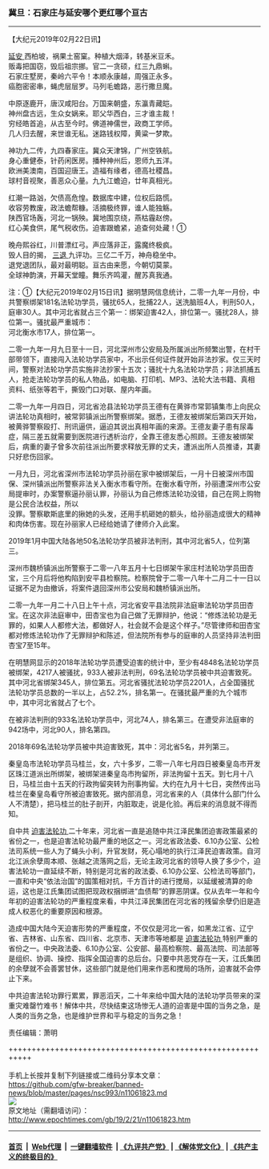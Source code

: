 ### 冀旦：石家庄与延安哪个更红哪个亘古
------------------------

<p>
 【大纪元2019年02月22日讯】
</p>
<p>
 <a href="http://www.epochtimes.com/gb/tag/%E5%BB%B6%E5%AE%89.html">
  延安
 </a>
 西柏坡，祸果土窑窠。种植大烟泽，转基米豆禾。
 <br/>
 贩毒把国窃，毁后祖宗挪。官二一贪硕，红三九鼎蝌。
 <br/>
 石家庄墅房，秦岭六平令！本顺永康越，周强正永多。
 <br/>
 癌胞密密串，蝇虎层层罗。马列毛蟾路，恶行撒旦魔。
</p>
<p>
 中原逐鹿开，唐汉咸阳台。万国来朝盛，东瀛青藏皑。
 <br/>
 神州盘古远，生众女娲来。耶父华西白，三才谁主裁！
 <br/>
 穷经皓首追，从古至今时。佛道神儒世，政商工学师。
 <br/>
 几人归去醒，来世谁无私。迷路钱权障，黄粱一梦欺。
</p>
<p>
 神功九二传，九四春家庄。冀众天津锦，广州空铁航。
 <br/>
 身心重健泰，针药闲医房。播种神州后，恩师九五洋。
 <br/>
 欧洲美澳南，百国迎唐王。造福有缘者，德高社稷昌。
 <br/>
 球村音视聚，善恶众心量。九九江蟾迫，廿年真相光。
</p>
<p>
 红潮一路汹，欠债高危惶。数据库中建，位权后路慌。
 <br/>
 收容劳教废，政法蟾帮糠。活摘极终罪，谁人能独觞。
 <br/>
 陕西官场轰，河北一锅殃。冀地围京绕，燕枯霾赵傍。
 <br/>
 红心美食供，尾气税收伤。迫害跟蟾紧，追查何处藏！①
</p>
<p>
 晚舟熙谷红，川普漂红弓。声应落非正，露魔终极疯。
 <br/>
 毁人目的揭，
 <a href="http://www.epochtimes.com/gb/tag/%E4%B8%89%E9%80%80.html">
  三退
 </a>
 九评功。三亿二千万，神舟稳坐中。
 <br/>
 退党退团队，最对最明聪。亘古由来愿，今朝切莫蒙。
 <br/>
 全球神韵演，开幕天堂瞳。舞乐齐鸣灌，醒苏真我通。
</p>
<p>
 注：①【大纪元2019年02月15日讯】据明慧网信息统计，二零一九年一月份，中共警察绑架181名法轮功学员，骚扰65人，批捕22人，送洗脑班4人，判刑50人，庭审30人。其中河北省就占三个第一：绑架迫害42人，排位第一。骚扰28人，排位第一。骚扰最严重城市：
 <br/>
 河北衡水市17人，排位第一。
</p>
<p>
 二零一九年一月九日至十一日，河北深州市公安局及所属派出所频繁出警，在村干部带领下，直接闯入法轮功学员家中，不出示任何证件就开始非法抄家。仅三天时间，警察对法轮功学员实施非法抄家十五次；骚扰十九名法轮功学员；非法抓捕五人，抢走法轮功学员的私人物品，如电脑、打印机、MP3、法轮大法书籍、真相资料、纸张等若干，撕毁门口对联、屋内年画。
</p>
<p>
 二零一九年一月四日，河北省沧县法轮功学员王德有在黄骅市常郭镇集市上向民众讲法轮功真相时，被常郭镇派出所警察绑架。据悉，王德友被绑架后第四天开始，被黄骅警察殴打、刑讯逼供，逼迫其说出真相年画的来源。王德友妻子患有尿毒症，隔三差五就需要到医院进行透析治疗，全靠王德友悉心照顾。王德友被绑架后，病重的妻子曾多次前往派出所要求释放无罪的丈夫，遭派出所人员推诿，其妻只好悲伤回家。
</p>
<p>
 一月九日，河北省深州市法轮功学员孙丽在家中被绑架后，一月十日被深州市国保、深州镇派出所警察非法关入衡水市看守所。在衡水看守所，孙丽遭深州市公安局提审时，办案警察逼孙丽认罪，孙丽认为自己修炼法轮功没错，自己在网上购物是公民合法权益，所以
 <br/>
 没罪。警察歇斯底里的揪她的头发，还用手机砸她的额头，给孙丽造成很大的精神和肉体伤害。现在孙丽家人已经给她请了律师介入此案。
</p>
<p>
 2019年1月中国大陆各地50名法轮功学员被非法判刑，其中河北省5人，位列第三。
</p>
<p>
 深州市魏桥镇派出所警察于二零一八年五月十七日绑架牛家庄村法轮功学员田杏宝，三个月后将他构陷到安平县检察院。检察院曾于二零一八年十二月二十一日以证据不足为由撤诉，将案件退回深州市公安局和魏桥镇派出所。
</p>
<p>
 二零一九年一月二十八日上午十点，河北省安平县法院非法庭审法轮功学员田杏宝。在这次非法庭审中，田杏宝也为自己做了无罪辩护，他说：“修炼法轮功是无罪的，如果人人都修大法，都做好人，社会就不会是这个样子。”尽管律师和田杏宝都对修炼法轮功作了无罪辩护和陈述，但法院所有参与的庭审的人员坚持非法判田杏宝7至15年。
</p>
<p>
 在明慧网显示的2018年法轮功学员遭受迫害的统计中，至少有4848名法轮功学员被绑架，4217人被骚扰，933人被非法判刑，69名法轮功学员被中共迫害致死。其中河北省绑架345人，排位第五。河北省骚扰法轮功学员2201人，占全国骚扰法轮功学员总数的一半以上，占52.2%，排名第一。在骚扰最严重的九个城市中，其中河北省就占了七个。
</p>
<p>
 在被非法判刑的933名法轮功学员中，河北74人，排名第三。在遭受非法庭审的942场中，河北90人，排名第四。
</p>
<p>
 2018年69名法轮功学员被中共迫害致死，其中：河北省5名，并列第三。
</p>
<p>
 秦皇岛市法轮功学员马桂兰，女，六十多岁，二零一八年七月四日被秦皇岛市开发区珠江道派出所绑架，被绑架进秦皇岛市拘留所，非法拘留十五天。到七月十八日，马桂兰由十五天的行政拘留突转为刑事拘留。大约在九月十七日，突然传出马桂兰在秦皇岛看守所被迫害致死。据内部消息，河北省来的人（具体什么部门什么人不清楚），把马桂兰的肚子剖开，内脏取走，说是化验。再后来的消息就不得而知。
</p>
<p>
 自中共
 <a href="http://www.epochtimes.com/gb/tag/%E8%BF%AB%E5%AE%B3%E6%B3%95%E8%BD%AE%E5%8A%9F.html">
  迫害法轮功
 </a>
 二十年来，河北省一直是追随中共江泽民集团迫害政策最紧的省份之一，也是迫害法轮功最严重的地区之一。河北省政法委、6.10办公室、公检法司系统一些人为了蝇头小利，升官发财，死心塌地的执行江泽民迫害政策。自河北江派余孽周本顺、张越之流落网之后，无论主政河北省的领导人换了多少个，迫害法轮功一直延续不断，特别是河北省的政法委、6.10办公室、公检法司等部门，一直和中央“依法治国”的国策相对抗，千方百计的进行搅局，以延缓被清算的命运，这也是江氏集团试图把现政权捆绑进“血债帮”的罪恶阴谋。仅从去年一年和今年初的迫害法轮功的严重程度来看，中共江泽民集团在河北省的残留余孽仍旧是造成人权恶化的重要原因和根源。
</p>
<p>
 造成中国大陆今天迫害形势的严重程度，不仅仅是河北一省，如黑龙江省、辽宁省、吉林省、山东省、四川省、北京市、天津市等地都是
 <a href="http://www.epochtimes.com/gb/tag/%E8%BF%AB%E5%AE%B3%E6%B3%95%E8%BD%AE%E5%8A%9F.html">
  迫害法轮功
 </a>
 特别严重的省份之一。中央政法委、6.10办公室、公安部、最高检察院、最高法院、司法部等是组织、协调、操控、指挥全国迫害的总后台。只要中共恶党存在一天，江氏集团的余孽就不会善罢甘休，这些部门就是他们用来作恶和搅局的场所，迫害就不会停止下来。
</p>
<p>
 中共迫害法轮功罪行累累，罪恶滔天，二十年来给中国大陆的法轮功学员带来的深重灾难罄竹难书！解体中共，尽快结束这场惨无人道的迫害是中国的当务之急，是人类的当务之急，也是维护世界和平与稳定的当务之急！
</p>
<p>
 责任编辑：萧明
</p>

+++++++++++++++++++++++++++++++++++++++++++++++++++++++++++<br/><br/>
手机上长按并复制下列链接或二维码分享本文章：<br/>
https://github.com/gfw-breaker/banned-news/blob/master/pages/nsc993/n11061823.md <br/>
<a href='https://github.com/gfw-breaker/banned-news/blob/master/pages/nsc993/n11061823.md'><img src='https://github.com/gfw-breaker/banned-news/blob/master/pages/nsc993/n11061823.md.png'/></a> <br/>
原文地址（需翻墙访问）：http://www.epochtimes.com/gb/19/2/21/n11061823.htm


------------------------
#### [首页](https://github.com/gfw-breaker/banned-news/blob/master/README.md) &nbsp;|&nbsp; [Web代理](https://github.com/labour-camp/helloworld) &nbsp;|&nbsp; [一键翻墙软件](https://github.com/gfw-breaker/nogfw/blob/master/README.md) &nbsp;| [《九评共产党》](https://github.com/gfw-breaker/9ping.md/blob/master/README.md#九评之一评共产党是什么) | [《解体党文化》](https://github.com/gfw-breaker/jtdwh.md/blob/master/README.md) | [《共产主义的终极目的》](https://github.com/gfw-breaker/gczydzjmd.md/blob/master/README.md)

